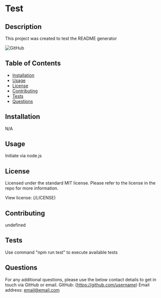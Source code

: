 # Test

  ## Description

  This project was created to test the README generator

  ![GitHub](https://img.shields.io/badge/license-MIT-green?style=plastic)

  ## Table of Contents

  - [Installation](#installation)
  - [Usage](#usage)
  - [License](#license)
  - [Contributing](#contributing)
  - [Tests](#tests)
  - [Questions](#questions)

  ## Installation

  N/A

  ## Usage

  Initiate via node.js

  ## License

  Licensed under the standard MIT license. Please refer to the license in the repo for more information.

  View license: (/LICENSE)

  ## Contributing

  undefined

  ## Tests

  Use command "npm run test" to execute available tests

  ## Questions

  For any additional questions, please use the below contact details to get in touch via GitHub or email.
  GitHub: (https://github.com/username)
  Email address: email@email.com
  
  